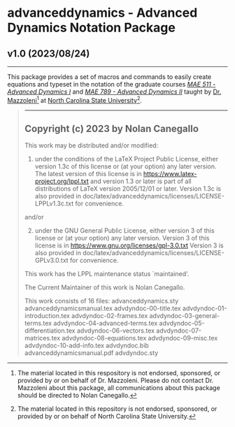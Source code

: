 # advanceddynamics - Advanced Dynamics Notation Package
## v1.0 (2023/08/24)
---
This package provides a set of macros and commands to easily create equations and typeset in the notation of the graduate courses [*MAE 511 - Advanced Dynamics I*][1] and [*MAE 789 - Advanced Dynamics II*][2] taught by [Dr. Mazzoleni][3][^1] at [North Carolina State University][4][^2].

>--------------------------------------------------------------------------------
>Copyright (c) 2023 by Nolan Canegallo <nacanega at ncsu dot edu>
>--------------------------------------------------------------------------------
>
>This work may be distributed and/or modified:
>
>    1.  under the conditions of the LaTeX Project Public License, either version
>        1.3c of this license or (at your option) any later version.
>        The latest version of this license is in
>            https://www.latex-project.org/lppl.txt
>        and version 1.3 or later is part of all distributions of LaTeX
>        version 2005/12/01 or later.
>        Version 1.3c is also provided in 
>            doc/latex/advanceddynamics/licenses/LICENSE-LPPLv1.3c.txt
>        for convenience.
>
>    and/or
>
>    2.  under the GNU General Public License, either version 3 of this license 
>        or (at your option) any later version.
>        Version 3 of this license is in
>            https://www.gnu.org/licenses/gpl-3.0.txt
>        Version 3 is also provided in 
>            doc/latex/advanceddynamics/licenses/LICENSE-GPLv3.0.txt
>        for convenience.
>
>This work has the LPPL maintenance status `maintained'.
>
>The Current Maintainer of this work is Nolan Canegallo.
>
>This work consists of 16 files:
>    advanceddynamics.sty
>    advanceddynamicsmanual.tex
>        advdyndoc-00-title.tex
>        advdyndoc-01-introduction.tex
>        advdyndoc-02-frames.tex
>        advdyndoc-03-general-terms.tex
>        advdyndoc-04-advanced-terms.tex
>        advdyndoc-05-differentiation.tex
>        advdyndoc-06-vectors.tex
>        advdyndoc-07-matrices.tex
>        advdyndoc-08-equations.tex
>        advdyndoc-09-misc.tex
>        advdyndoc-10-add-info.tex
>        advdyndoc.bib
>    advanceddynamicsmanual.pdf
>    advdyndoc.sty

[1]: https://www.engineeringonline.ncsu.edu/course/mae-511-advanced-dynamics-with-applications-to-aerospace-systems/
[2]: https://www.engineeringonline.ncsu.edu/course/mae-789-advanced-dynamics-ii/
[3]: https://www.mae.ncsu.edu/people/apmazzol/
[4]: https://www.ncsu.edu/

[^1]: The material located in this respository is not endorsed, sponsored, or provided by or on behalf of Dr. Mazzoleni. Please do not contact Dr. Mazzoleni about this package, all communications about this package should be directed to Nolan Canegallo.
[^2]: The material located in this repository is not endorsed, sponsored, or provided by or on behalf of North Carolina State University. 
